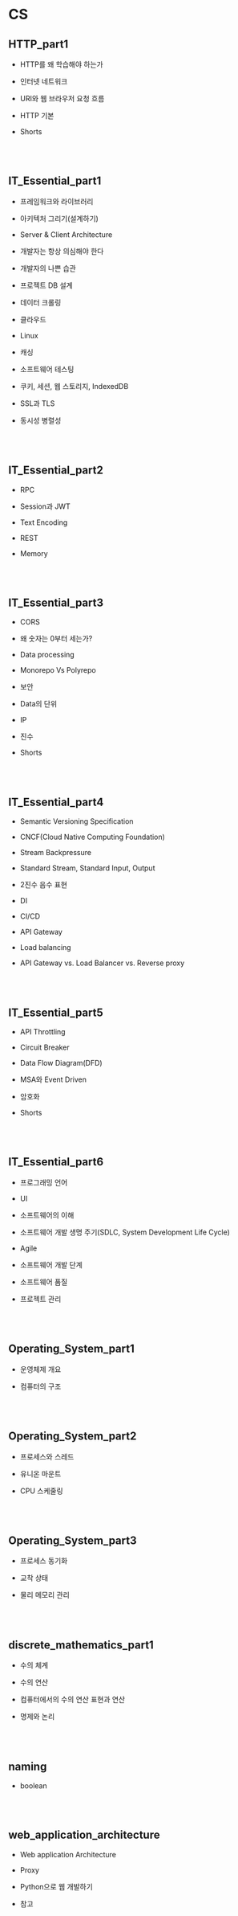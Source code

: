 <br/>
<br/>

<br/>
<br/>

# CS
## HTTP_part1
- HTTP를 왜 학습해야 하는가

- 인터넷 네트워크

- URI와 웹 브라우저 요청 흐름

- HTTP 기본

- Shorts

<br/>
<br/>

## IT_Essential_part1
- 프레임워크와 라이브러리

- 아키텍처 그리기(설계하기)

- Server & Client Architecture

- 개발자는 항상 의심해야 한다

- 개발자의 나쁜 습관

- 프로젝트 DB 설계

- 데이터 크롤링

- 클라우드

- Linux

- 캐싱

- 소프트웨어 테스팅

- 쿠키, 세션, 웹 스토리지, IndexedDB

- SSL과 TLS

- 동시성 병렬성

<br/>
<br/>

## IT_Essential_part2
- RPC

- Session과 JWT

- Text Encoding

- REST

- Memory

<br/>
<br/>

## IT_Essential_part3
- CORS

- 왜 숫자는 0부터 세는가?

- Data processing

- Monorepo Vs Polyrepo

- 보안

- Data의 단위

- IP

- 진수

- Shorts

<br/>
<br/>

## IT_Essential_part4
- Semantic Versioning Specification

- CNCF(Cloud Native Computing Foundation)

- Stream Backpressure

- Standard Stream, Standard Input, Output

- 2진수 음수 표현

- DI

- CI/CD

- API Gateway

- Load balancing

- API Gateway vs. Load Balancer vs. Reverse proxy

<br/>
<br/>

## IT_Essential_part5
- API Throttling

- Circuit Breaker

- Data Flow Diagram(DFD)

- MSA와 Event Driven

- 암호화

- Shorts

<br/>
<br/>

## IT_Essential_part6
- 프로그래밍 언어

- UI

- 소프트웨어의 이해

- 소프트웨어 개발 생명 주기(SDLC, System Development Life Cycle)

- Agile

- 소프트웨어 개발 단계

- 소프트웨어 품질

- 프로젝트 관리

<br/>
<br/>

## Operating_System_part1
- 운영체제 개요

- 컴퓨터의 구조

<br/>
<br/>

## Operating_System_part2
- 프로세스와 스레드

- 유니온 마운트

- CPU 스케줄링

<br/>
<br/>

## Operating_System_part3
- 프로세스 동기화

- 교착 상태

- 물리 메모리 관리

<br/>
<br/>

## discrete_mathematics_part1
- 수의 체계

- 수의 연산

- 컴퓨터에서의 수의 연산 표현과 연산

- 명제와 논리

<br/>
<br/>

## naming
- boolean

<br/>
<br/>

## web_application_architecture
- Web application Architecture

- Proxy

- Python으로 웹 개발하기

- 참고

<br/>
<br/>

## 최신 IT 기술 정리
- 목차

- Big Data

- Clustering

- Recommendation Systems

- 블록체인

- 인공지능

<br/>
<br/>

<br/>
<br/>

# Database
## Database_part1
- 데이터 베이스의 기본 개념

- 데이터 모델링

- 데이터베이스의 언어, SQL

- 정규화

<br/>
<br/>

## Database_part2
- 트랜잭션

- 보안과 권한 관리

- 데이터 베이스 응용 기술

<br/>
<br/>

## MongoDB
### mongodb
- MongoDB 소개

- MongoDB 설치하기

- Mongo Shell

- Mongostat

- MongoDB Connection Pool

- PyMongo

<br/>
<br/>

<br/>
<br/>

## MySQL
### mysql_part1
- DBMS 개요

- 데이터베이스 모델링

- SQL

- MySQL의 자료형

- MySQL 프로그래밍

- 조인(JOIN) 

<br/>
<br/>

### mysql_part2
- DB 복사

- Shorts

<br/>
<br/>

### tips
- Workbench 사용 방법

<br/>
<br/>

<br/>
<br/>

## PostgreSQL
### postgresql
- 실행하기

- Replication

- View

<br/>
<br/>

<br/>
<br/>

## install
- Tibero 설치 및 Python 연동

<br/>
<br/>

## python_oracle
- Python에서 Oracle 사용하기

- 참고

<br/>
<br/>

## sql
- SQL

- Query

- TO DO

<br/>
<br/>

<br/>
<br/>

# ITPL
## Introduction_To_Programming_Language_part1
- Syntax and Semantic

- Immutability

- Pattern Matching

- Identifiers

- 출처

<br/>
<br/>

## Introduction_To_Programming_Language_part2
- Functions

- 출처

<br/>
<br/>

## Introduction_To_Programming_Language_part3
- Boxes

- Mutable Variables

<br/>
<br/>

## Introduction_To_Programming_Language_part4
- Garbage Collection

<br/>
<br/>

## Introduction_To_Programming_Language_part5
- Lazy Evaluation

- Continuations

<br/>
<br/>

## Introduction_To_Programming_Language_part6
- First-Class Continuation

<br/>
<br/>

<br/>
<br/>

# NLP
## NLP_part1
- 텍스트 전처리

<br/>
<br/>

## NLP_part2
<br/>
<br/>

<br/>
<br/>

# OOP
## OOP
- 프로그래밍 패러다임

- Object Oriented Programming 개요

- Dependency

<br/>
<br/>

## Object_part0-1
- 객체 지향의 사실과 오해

<br/>
<br/>

## Object_part0-2
<br/>
<br/>

## Object_part1
- 객체, 설계

- 객체지향 프로그래밍

- 핵심

<br/>
<br/>

## Object_part10
- 타입 계층의 구현

- 동적인 협력, 정적인 코드

- 핵심

<br/>
<br/>

## Object_part2
- 역할, 책임, 협력

- 설계 품질과 트레이드오프

- 핵심

<br/>
<br/>

## Object_part3
- 책임 할당하기

- 핵심

<br/>
<br/>

## Object_part4
- 메시지와 인터페이스

- 객체 분해

- 핵심

<br/>
<br/>

## Object_part5
- 의존성 관리하기

- 유연한 설계

- 핵심

<br/>
<br/>

## Object_part6
- 상속과 코드 재사용

- 합성과 유연한 설계

- 핵심

<br/>
<br/>

## Object_part7
- 다형성

- 서브클래싱과 서브타이핑

- 핵심

<br/>
<br/>

## Object_part8
- 일관성 있는 협력

- 디자인 패턴과 프레임워크

- 핵심

<br/>
<br/>

## Object_part9
- 계약에 의한 설계

- 핵심

<br/>
<br/>

## examples
### chapter1
<br/>
<br/>

<br/>
<br/>

<br/>
<br/>

### chapter10
<br/>
<br/>

<br/>
<br/>

<br/>
<br/>

<br/>
<br/>

### chapter11
<br/>
<br/>

<br/>
<br/>

<br/>
<br/>

<br/>
<br/>

### chapter12
<br/>
<br/>

<br/>
<br/>

### chapter13
<br/>
<br/>

<br/>
<br/>

<br/>
<br/>

<br/>
<br/>

### chapter14
<br/>
<br/>

<br/>
<br/>

<br/>
<br/>

### chapter16
<br/>
<br/>

<br/>
<br/>

<br/>
<br/>

<br/>
<br/>

### chapter2
<br/>
<br/>

<br/>
<br/>

### chapter4
<br/>
<br/>

<br/>
<br/>

### chapter5
<br/>
<br/>

<br/>
<br/>

<br/>
<br/>

<br/>
<br/>

### chapter6
<br/>
<br/>

<br/>
<br/>

<br/>
<br/>

### chapter8
<br/>
<br/>

<br/>
<br/>

<br/>
<br/>

<br/>
<br/>

# README
<br/>
<br/>

# algorithm
## HNSW
<br/>
<br/>

## algorithm_part1
- 목차

- 선형 탐색과 이진 탐색

- 정렬

- 시간복잡도

- 재귀함수

- 알고리즘 패러다임

<br/>
<br/>

## algorithm_part2
- 알고리즘

- 복잡도

- 진수

- 실수의 표현

- 비트

- 문자표현

- 그래프 

- Stack과 Queue

<br/>
<br/>

## algorithm_part3
- Linked list

- Tree

- 반복과 재귀

- 순열과 조합, 부분집합

- 탐욕 알고리즘

- 다이나믹 프로그래밍

- Divide and Conquer

- Backtracking

- 문제 풀면서 알게 된 것들

- 팁

- 편집 거리 알고리즘

<br/>
<br/>

## algorithm_part4
- Two Pointer

- Deque와 우선순위 큐

- Hash

- 그래프

- 최단 경로 문제

<br/>
<br/>

## algorithm_part5
- Tree

- Heap

- 에라스토테네스의 체

- 연결리스트

- Trie

- 정렬

<br/>
<br/>

## algorithm_part6
- 그리디 알고리즘

- Raft Consensus Algorithm

<br/>
<br/>

<br/>
<br/>

# clean_code
## clean_code_part1
- 깨끗한 코드

- 의미있는 이름

- 함수

- 주석

- 형식 맞추기

<br/>
<br/>

## clean_code_part2
- 객체와 자료 구조

<br/>
<br/>

## code_readability
- 코드 가독성

<br/>
<br/>

<br/>
<br/>

# design_pattern
## design_pattern_part1
- Strategy Pattern

- Observer Pattern

- Decorator Pattern

- 디자인 원칙 모아보기

<br/>
<br/>

## design_pattern_part2
- Factory Pattern

- Singleton Pattern

- Command Pattern

- 디자인 원칙 모아보기

<br/>
<br/>

## design_pattern_part3
- Adapter Pattern

- Facade Pattern

- Iterator Pattern

- Composite Pattern

- 디자인 원칙 모아보기

<br/>
<br/>

## design_pattern_part4
- State Pattern

- Proxy Pattern

- Template Method Pattern

- 디자인 패턴 모아보기

<br/>
<br/>

## design_pattern_part5
- Compound pattern

- 다양한 디자인 패턴들

<br/>
<br/>

<br/>
<br/>

# devops
<br/>
<br/>

## AWS
- EC2

- VPC

<br/>
<br/>

## Jenkins
- Jenkins tutorial

- Jenkins Pipeline

- Blue Ocean

- Jenkins로 application 관리하기

- Jenkins + Docker swarm  + Docker registry로 Continuous Deploy pipeline 구성

<br/>
<br/>

## Kubernetes_part1
- Kubernates

- Kubernetes 기초

- Volume

- Kubelet을 Standalone mode로 실행하기

<br/>
<br/>

## Kubernetes_part2
- Configuration

- Load balancer 사용하기

<br/>
<br/>

## MinIO
- MinIO 개요

- MinIO 구성

- Kafka와 함께 사용하기

- MinIO Client

- AWS CLI

- Rclone

<br/>
<br/>

## Prometheus
<br/>
<br/>

## github_actions
- 개요

- Action 사용하기

- Github Container Registry

<br/>
<br/>

## grafana
<br/>
<br/>

## nginx
- Nginx

- 참고

<br/>
<br/>

## postman
- Postman으로 API 테스트하기

<br/>
<br/>

## virtual_machine
- 가상머신 소개와 설치

- 가상 머신 생성

- VMware 사용 방법

- 운영체제 설치하기

<br/>
<br/>

<br/>
<br/>

# django
## django_part1
- Django

- MTV기초

- DTL

- MTV 확장

- form태그와 input태그

- Model

- django_crud/articles/admin.py

- Register your models here.

- HTTP

- 정적 파일 관리

- form

<br/>
<br/>

## django_part2
- 사용자 인증 관리

- 데이터베이스

- SQL 기본

- ORM

- 일대다 관계

- 다대다 관계

<br/>
<br/>

## django_part3
- 미디어 파일 관리

- Query 최적화

- REST API

- django additional

- 기타

- red와 blue라는 2개의 선택지가 될 charfield를 넘겨주고

<br/>
<br/>

## django_part4
- DB와 Django 연동하기

- Django allauth

<br/>
<br/>

<br/>
<br/>

# docker
## docker_part1
- 컨테이너와 Docker

- Docker image

- Docker 설치하기

- 도커 명령어

<br/>
<br/>

## docker_part2
- Dockerfile

- Docker Compose

- Manage application data

- Docker network

- Docker health check

<br/>
<br/>

## docker_part3
- Logging

- DinD DooD

- Docker registry

- Docker swarm

- Docker service

- Docker image build시 anti-pattern

- Build context

<br/>
<br/>

## docker_part4
- Docker Stack

- Docker volume과 권한, 소유자, 소유 그룹

- .bashrc에 umask 0002 명령어를 추가한다.

- etc

- alpine image

<br/>
<br/>

<br/>
<br/>

# elasticsearch
## Elasticsearch_debugging
- Debug Elasticsearch

<br/>
<br/>

## Elasticsearch_error
<br/>
<br/>

## Elasticsearch_part1
- 검색 엔진 개요

- 엘라스틱 서치 개요

- 엘라스틱서치 기본 개념

- Elaistcsearch 설치하고 실행하기

- 기본적인 데이터 처리

- 참고

<br/>
<br/>

## Elasticsearch_part10
- Node의 역할

- ILM(Index Lifecycle Management)

- Sniffing

- Snapshot

- Bootstrap check

- Elasticsearch thread pool

<br/>
<br/>

## Elasticsearch_part11
- Elasticsearch 최적화

<br/>
<br/>

## Elasticsearch_part12
- 구현

- Shard routing

- Suggester

<br/>
<br/>

## Elasticsearch_part13
- Ingest Pipeline

- alias

- Security

<br/>
<br/>

## Elasticsearch_part14
- Shorts

<br/>
<br/>

## Elasticsearch_part2
- 클러스터 구축하기

- 클러스터 운영하기

<br/>
<br/>

## Elasticsearch_part3
- Elasticsearch의 자료 구조

- Elasticsearch의 score 계산 방식

- 클러스터 성능 모니터링과 최적화

- 분석 엔진으로 활용하기

<br/>
<br/>

## Elasticsearch_part4
- 인덱스 생성하기

- Mapping explosion

- 데이터 색인

- 데이터 삭제

<br/>
<br/>

## Elasticsearch_part5
- 데이터 검색

- Exist query

- Nested query

- 검색 관련 옵션

<br/>
<br/>

## Elasticsearch_part6
- More Like This Query

- minimum_should_match

- Profile API

- kNN search

- Highlight

- Collapse

- 여러 index 대상 검색

- 엘라스틱서치 모니터링

<br/>
<br/>

## Elasticsearch_part7
- Runtime field

- Scripting

- Aggregations

<br/>
<br/>

## Elasticsearch_part8
- Loggin Configuration

- Metricbeat

- Data streams

- Index template

- Search template

- API

<br/>
<br/>

## Elasticsearch_part9
- Analyzer와 inverted index

- Analyzer 수정

<br/>
<br/>

## Elasticsearch_plugin
- configsync plugin

- Elasticsearch plugin 개발

<br/>
<br/>

## Elasticsearch_python
- Elasticsearch 8

- elasticsearch-dsl

- ETC

<br/>
<br/>

## Elasticsearch_with_docker
- Cluster 구성 시 discovery가 발생하는 과정

- Docker로 ES, Kibana 설치하기

- elasticsearch single node

- Docker-compose로 설치하기

- Docker stack으로 설치하기

- Security 활성화 한 상태로 생성하기

- Error

<br/>
<br/>

## Lucene
- Index File Formats

<br/>
<br/>

## Python_Elasticsearch
<br/>
<br/>

## Rally
- Rally

<br/>
<br/>

## elasticsearch_heap
- JVM

- heap memory

- 참고

<br/>
<br/>

## elasticsearch_senario
- ES 클러스터 구축 시나리오

<br/>
<br/>

## faiss
- 사전지식

- faiss Tutorial

- 기초

- Faiss indexes

- 참고

<br/>
<br/>

## fluentd
- 개요

- Python과 연동하기

<br/>
<br/>

## logstash
- Logstash

- Command Line으로 실행하기

- Docker로 실행하기

- Logstash와 DB 연결하기

- Logstash와 Kafka 연동

- Output Plugin

- Dead letter queues(DLQ)

<br/>
<br/>

## related_search
- 연관검색어

<br/>
<br/>

<br/>
<br/>

# etc
## 2022_aws_summit
- 아키텍처 현대화

- 당근마켓의 사례

<br/>
<br/>

## Airbyte
- Airbyte

- Airbyte 실행하기

- Destination

<br/>
<br/>

## C_pointer
- Pointer

<br/>
<br/>

## ETL
- 사전지식

- CDC

- Airbyte

<br/>
<br/>

## Iceberg
<br/>
<br/>

## Pycon_2023
- 짠내나는 데이터 다루기

- Django 봄은 다시 온다

- Jupyter book을 활용해 손쉽게 콘텐츠를 생성하고 공유하자

- Django 컨트리뷰터가 되기까지의 여정

- ETC

<br/>
<br/>

## crawling
### beautifulsoup
- 목차

- 크롤링의 위법성

- Beautiful Soup

- 기초

- 웹 크롤러 만들기

- get: 웹 페이지를 여는 함수

- 인자로 크롤링 하려는 사이트의 주소를 입력

- query_txt = input("크롤링할 키워드: ")

- f_name = input("검색 결과를 저장할 파일경로와 이름을 지정하세요: ")

- 위에서 표준 출력 내용을 터미널 창이 아닌 f_name에 하도록 지정했기 때문에 아래 내용은 터미널 창이 아닌 txt 파일에 저장되게 된다. 

<br/>
<br/>

### scrapy
- scrapy

<br/>
<br/>

<br/>
<br/>

## redis
- Redis

- Data Persistence

- HA

- Redis 사용해보기

- Redis 사용 전략

- 참조

<br/>
<br/>

<br/>
<br/>

# fastapi
## fastapi_part1
- FastAPI 튜토리얼

- 매개변수

- Request

- Response

<br/>
<br/>

## fastapi_part2
- Response model

- Lifespan Events

- Testing

- Dependencies

- SQLAlchemy와 함께 사용하기

- Backround Tasks

- Async

<br/>
<br/>

## fastapi_part3
- FastAPI security

- Nginx + FastAPI

- Uvicorn과 Gunicorn

<br/>
<br/>

## open_api
- Open API

- 참고

<br/>
<br/>

<br/>
<br/>

# front
## React
### React_part1
- React란

- 작업 환경 설정

- 프로젝트 생성하기

- JSX

<br/>
<br/>

### React_part10
- 리덕스 미들웨어를 통한 비동기 작업 관리

<br/>
<br/>

### React_part11
- 코드 스플리팅

- 서버 사이드 렌더링 Part 1

<br/>
<br/>

### React_part12
- 서버 사이드 렌더링 Part 2

<br/>
<br/>

### React_part2
- 컴포넌트

<br/>
<br/>

### React_part3
- 이벤트 핸들링

- ref

<br/>
<br/>

### React_part4
- 컴포넌트의 라이프사이클

- Hooks

<br/>
<br/>

### React_part5
- 컴포넌트 내부의 반복

- 컴포넌트 스타일링

<br/>
<br/>

### React_part6
- 컴포넌트 성능 최적화

- immer

<br/>
<br/>

### React_part7
- react-router로 SPA 개발하기

- React에서 axios 사용

<br/>
<br/>

### React_part8
- Context API

- Redux 이해하기

<br/>
<br/>

### React_part9
- Redux 활용하기

<br/>
<br/>

### React_tutorial
- 목차

- React란

- JSX 소개

- 엘리먼트 렌더링

- Components와 Props

- State와 Lifecycle

<br/>
<br/>

<br/>
<br/>

## Vue
### Vue_js
- 목차

- Vue

- Vue 라이프 사이클

- Vue 프로젝트

<br/>
<br/>

### Vue_js심화
- 목차

- Vue router

- Youtube를 활용하여 페이지 만들기

- 서버와 연결

- 믹스 인

- 이벤트 버스

- 기타 팁

<br/>
<br/>

### Vue_배포
- 배포

<br/>
<br/>

### Vuex
- 목차

- Vuex 기초

- Vuex로 사용자 인증 구현

- Vuex로 게시글 생성 및 조회 구현

<br/>
<br/>

<br/>
<br/>

## javascript
### JavaScript_part1
- 브라우저 & JS의 역사

- 소개

- 기초

- 변수의 선언

- 타입

- 연산자

- 제어문

- 자료구조

<br/>
<br/>

### JavaScript_part2
- 함수

- 프로토타입

<br/>
<br/>

### JavaScript_part3
- this

- 스코프

- 실행 컨텍스트와 JavaScript 동작 원리

- 클로저

<br/>
<br/>

### JavaScript_part4
- JavaScript 객체 지향 프로그래밍

-  빌트인 객체

- 전역 객체

- 각종 객체

<br/>
<br/>

### JavaScript_part5
- 정규표현식

- 배열

- DOM

<br/>
<br/>

### JavaScript_part6
- 이벤트

- 비동기식 처리 모델과 ajax

<br/>
<br/>

### JavaScript_part7
- 프로미스

- async&await

- 예외처리

- 클래스

- 모듈

<br/>
<br/>

### JavaScript_part8
- strict mode

- ECAMAScript6

<br/>
<br/>

### JavaScript_part9
- ECMAScript

- Device Orientation

- REST API

- SPA

<br/>
<br/>

<br/>
<br/>

## node
### nodejs_part1
- Node.js란

- 작업 환경 준비

- Koa 기본 사용법

- Node.js에서 ES 모듈 import/export 문법 사용하기

<br/>
<br/>

### nodejs_part2
- MongoDB와 연동

- 데이터베이스 스키마와 모델

- 데이터 CRUD

- 요청 검증하기

- 페이지네이션 구현

<br/>
<br/>

<br/>
<br/>

## web
### CSS
- CSS

<br/>
<br/>

### Emailjs
- EmailJs를 활용하여 메일 보내기

<br/>
<br/>

### HCJ
- CSS 문서 표현(상)

- CSS 문서 표현(하)

- 레이아웃과 고급 CSS 기능

- CSS 기타

<br/>
<br/>

### HTML
- HTML이란

- HTML 기본 구조

<br/>
<br/>

### IndexedDB
- IndexedDB 개요

- 사용해보기

<br/>
<br/>

### babel_and_webpack
- Babel

- Webpack

<br/>
<br/>

<br/>
<br/>

## 브라우저는 어떻게 동작하는가
- 브라우저

- 렌더링 엔진

- 파싱과 DOM트리 구축

- 배치

- 그리기

<br/>
<br/>

<br/>
<br/>

# git
## git
- 참고 사이트

- 초기 설정

- 기본 사용법

- git branch

- 기타

<br/>
<br/>

## git_part1
- 시작하기

- Git의 기초

<br/>
<br/>

## git_part2
- Git 브랜치

- commit message 작성하기

- git 저장소 옮기기

<br/>
<br/>

<br/>
<br/>

# java
## java_part1
- JAVA 기초

- 자료형

- 상수와 리터럴

- 연산자

- 제어문

<br/>
<br/>

## java_part2
- 배열

- 클래스

- 메소드

- 상속

- 생성자

- 패키지

- 인터페이스

<br/>
<br/>

## java_part3
- 예외처리

- 입출력

- 패키지

- Enum

- 스레드

<br/>
<br/>

## monitoring
- Java Application monitoring

<br/>
<br/>

<br/>
<br/>

# kafka
## kafka_part1
- Kafka란

- Streams and Tables

<br/>
<br/>

## kafka_part2
- Kafka 상세 개념

<br/>
<br/>

## kafka_part3
- 카프카 시작해보기

- 카프카 확장

<br/>
<br/>

## kafka_part4
- Kafka Connect

<br/>
<br/>

## kafka_part5
- ksqlDB

- Kafka를 사용한 application의 error handling

- Event-Driven Microservices

- Prometheus와 Grafana를 사용하여 Kafka Connect 모니터링하기

- ETC

<br/>
<br/>

## kafka_python
- Python에서 사용하기

<br/>
<br/>

## python-microservices
### meat_reporter
<br/>
<br/>

<br/>
<br/>

<br/>
<br/>

### pizza_service
<br/>
<br/>

<br/>
<br/>

<br/>
<br/>

<br/>
<br/>

### topping_services
<br/>
<br/>

<br/>
<br/>

<br/>
<br/>

<br/>
<br/>

<br/>
<br/>

<br/>
<br/>

<br/>
<br/>

<br/>
<br/>

# kotlin
## kotlin_part1
- Kotlin 개요

- Data type

- 연산자

- if expression

- when expression

- 반복문

- MutableList

<br/>
<br/>

## kotlin_part2
- 함수

- 객체

- Class

-  Error

- packages

<br/>
<br/>

<br/>
<br/>

# linux
## linux_command
- 리눅스 기본 명령어

<br/>
<br/>

## linux_part1
- 리눅스 개요

- 가상머신 준비하기

- 리눅스 기본 개념

<br/>
<br/>

## linux_part2
- 네트워크 관련 설정과 명령어

- Shell

- 사양

- 페이지 캐시와 버퍼 캐시

- -dev 패키지

- systemd

- umask

- Shorts

- etc

<br/>
<br/>

## ubuntu_docker
- Docker로 Ubuntu 실행하기

<br/>
<br/>

<br/>
<br/>

# machine_learning
## machine_learning_part1
- 인공지능과 머신러닝, 딥러닝

- k-최근접 이웃(k-Nearest Neighbor, kNN)

<br/>
<br/>

<br/>
<br/>

# python
## PEP8
- google 스타일 가이드 추가할것

- 소개

- 코드 레이아웃

- 공백

- 주석

- 명명 규칙

- SQL Formatting

<br/>
<br/>

## SQLAlchemy
- 개요

- CRUD 실행하기

<br/>
<br/>

## install_python
- 오프라인 환경에서 linux에 Python 설치하기

- Docker로 설치하기

<br/>
<br/>

## packages_part1
- argparse

- click

- Python gRPC

- Pydantic

- pyinstaller

- 문장 분리

- Streamlit

<br/>
<br/>

## packages_part2
- Pandas

- .reset_index()

- Matplotlib

- APScheduler

- Linter & formmater

<br/>
<br/>

## packages_part3
- Poetry

- Dependency Injector

<br/>
<br/>

## packages_part4
- Locust

- Environment의 instance 생성 후 runner 생성

- web ui 호스트와 포트 설정

- 테스트 상태가 print되도록 설정

- 과거 테스트 이력을 저장하도록 설정(chart 등에 사용)

- 테스트 시작

- 테스트 기간 설정

- wait for the greenlets

- stop the web server for good measures

- aggs 결과 확인

- 각 task별 결과 확인

- contextlib

- contextvars

- Shorts

<br/>
<br/>

## python_part1
- 기초

- 변수 및 자료형

- Python의 동작 방식

- EAFP와 LBYL

- Easter Egg

<br/>
<br/>

## python_part10
- Logging

- Interface

- Python Bytecode

<br/>
<br/>

## python_part2
- Immutable 

<br/>
<br/>

## python_part3
- 연산자

- 제어문

- 함수

- 입출력

- 모듈

- 패키지

- import

<br/>
<br/>

## python_part4
- 클래스

- 참고

<br/>
<br/>

## python_part5
- Python 내장 함수

- 패키지

- excel

- Python type hint

- with

<br/>
<br/>

## python_part6
- Context Manager

- Namespace

- 클로저

- 데코레이터

- 가상환경

- 동시성, 병렬성 프로그래밍

<br/>
<br/>

## python_part7
- 이터레이터와 제너레이터

- 코루틴

- async / await

- 예외처리

<br/>
<br/>

## python_part8
- Testing

<br/>
<br/>

## python_part9
- Python의 memory 관리 방식

- Python의 Garbage Collection

- Python은 왜 느린가?

- GIL

- Multi processing

<br/>
<br/>

<br/>
<br/>

<br/>
<br/>

# spring
## spring_boot_part1
- 스프링 부트

- 스프링 부트 기초

- 스프링 웹 개발 기초

- 회원 관리 예제

- 데이터 베이스

- AOP

<br/>
<br/>

## spring_boot_tip
- Lombok

- JPA

- 기타

<br/>
<br/>

## spring_part1
- 스프링 기초 개념

<br/>
<br/>

## spring_part2
- 순수 자바로만 개발하기

- IoC와 DI와 컨테이너

- 스프링으로 개발하기

- 스프링 컨테이너와 스프링 빈

<br/>
<br/>

## spring_part3
- 싱글톤 컨테이너

- 컴포넌트 스캔

<br/>
<br/>

## spring_part4
- 의존 관계 자동 주입

- 빈 생명주기 콜백

- 빈 스코프

<br/>
<br/>

<br/>
<br/>

